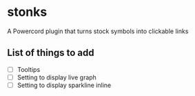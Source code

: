 # stonks

A Powercord plugin that turns stock symbols into clickable links

## List of things to add

- [ ] Tooltips
- [ ] Setting to display live graph
- [ ] Setting to display sparkline inline
